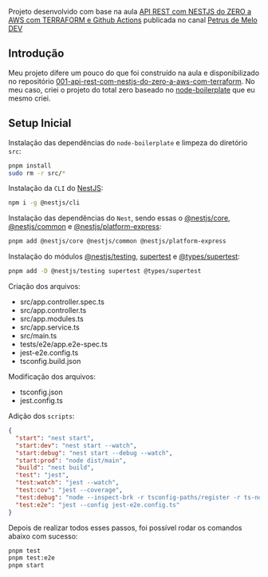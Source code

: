 Projeto desenvolvido com base na aula [API REST com NESTJS do ZERO a AWS com TERRAFORM e Github Actions](https://www.youtube.com/watch?v=csWHIujcbKI) publicada no canal [Petrus de Melo DEV](https://www.youtube.com/@petrusdemelodev)

## Introdução

Meu projeto difere um pouco do que foi construído na aula e disponibilizado no repositório [001-api-rest-com-nestjs-do-zero-a-aws-com-terraform](https://github.com/petrusdemelodev/001-api-rest-com-nestjs-do-zero-a-aws-com-terraform). No meu caso, criei o projeto do total zero baseado no [node-boilerplate](https://github.com/diasjoaovitor/node-boilerplate) que eu mesmo criei.

## Setup Inicial

Instalação das dependências do `node-boilerplate` e limpeza do diretório `src`:

```sh
pnpm install
sudo rm -r src/*
```

Instalação da `CLI` do [NestJS](https://docs.nestjs.com/first-steps):

```sh
npm i -g @nestjs/cli
```

Instalação das dependências do `Nest`, sendo essas o [@nestjs/core](https://www.npmjs.com/package/@nestjs/core), [@nestjs/common](https://www.npmjs.com/package/@nestjs/common) e [@nestjs/platform-express](https://www.npmjs.com/package/@nestjs/platform-express):

```sh
pnpm add @nestjs/core @nestjs/common @nestjs/platform-express
```

Instalação do módulos [@nestjs/testing](https://www.npmjs.com/package/@nestjs/testing), [supertest](https://www.npmjs.com/package/supertest) e [@types/supertest](https://www.npmjs.com/package/@types/supertest):

```sh
pnpm add -D @nestjs/testing supertest @types/supertest
```

Criação dos arquivos:

- src/app.controller.spec.ts
- src/app.controller.ts
- src/app.modules.ts
- src/app.service.ts
- src/main.ts
- tests/e2e/app.e2e-spec.ts
- jest-e2e.config.ts
- tsconfig.build.json

Modificação dos arquivos:

- tsconfig.json
- jest.config.ts

Adição dos `scripts`:

```json
{
  "start": "nest start",
  "start:dev": "nest start --watch",
  "start:debug": "nest start --debug --watch",
  "start:prod": "node dist/main",
  "build": "nest build",
  "test": "jest",
  "test:watch": "jest --watch",
  "test:cov": "jest --coverage",
  "test:debug": "node --inspect-brk -r tsconfig-paths/register -r ts-node/register node_modules/.bin/jest --runInBand",
  "test:e2e": "jest --config jest-e2e.config.ts"
}
```

Depois de realizar todos esses passos, foi possível rodar os comandos abaixo com sucesso:

```sh
pnpm test
pnpm test:e2e
pnpm start
```
